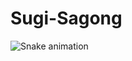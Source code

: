 # Sugi-Sagong

![Snake animation](https://raw.githubusercontent.com/{proregular}/{proregular}/output/github-contribution-grid-snake-dark.svg)
